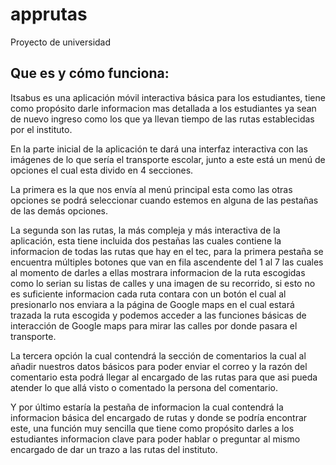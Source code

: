 # apprutas

Proyecto de universidad

## Que es y cómo funciona:

Itsabus es una aplicación móvil interactiva básica para los estudiantes, tiene como propósito darle informacion mas detallada a los estudiantes ya sean de nuevo ingreso como los que ya llevan tiempo de las rutas establecidas por el instituto.

En la parte inicial de la aplicación te dará una interfaz interactiva con las imágenes de lo que sería el transporte escolar, junto a este está un menú de opciones el cual esta divido en 4 secciones.

La primera es la que nos envía al menú principal esta como las otras opciones se podrá seleccionar cuando estemos en alguna de las pestañas de las demás opciones.

La segunda son las rutas, la más compleja y más interactiva de la aplicación, esta tiene incluida dos pestañas las cuales contiene la informacion de todas las rutas que hay en el tec, para la primera pestaña se encuentra múltiples botones que van en fila ascendente del 1 al 7 las cuales al momento de darles a ellas mostrara informacion de la ruta escogidas como lo serian su listas de calles y una imagen de su recorrido, si esto no es suficiente informacion cada ruta contara con un botón el cual al presionarlo nos enviara a la página de Google maps en el cual estará trazada la ruta escogida y podemos acceder a las funciones básicas de interacción de Google maps para mirar las calles por donde pasara el transporte.

La tercera opción la cual contendrá la sección de comentarios la cual al añadir nuestros datos básicos para poder enviar el correo y la razón del comentario esta podrá llegar al encargado de las rutas para que asi pueda atender lo que allá visto o comentado la persona del comentario.

Y por último estaría la pestaña de informacion la cual contendrá la informacion básica del encargado de rutas y donde se podría encontrar este, una función muy sencilla que tiene como propósito darles a los estudiantes informacion clave para poder hablar o preguntar al mismo encargado de dar un trazo a las rutas del instituto.


